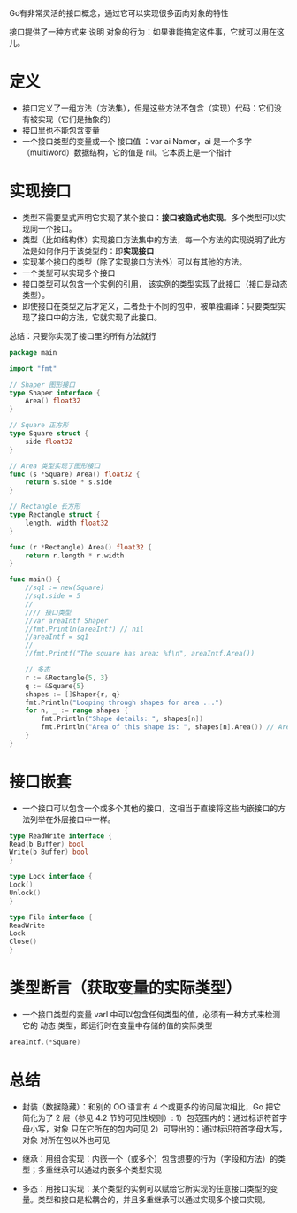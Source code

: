 Go有非常灵活的接口概念，通过它可以实现很多面向对象的特性

接口提供了一种方式来 说明 对象的行为：如果谁能搞定这件事，它就可以用在这儿。

# 定义

* 接口定义了一组方法（方法集），但是这些方法不包含（实现）代码：它们没有被实现（它们是抽象的）
* 接口里也不能包含变量
* 一个接口类型的变量或一个 接口值 ：var ai Namer，ai 是一个多字（multiword）数据结构，它的值是 nil。它本质上是一个指针

# 实现接口

* 类型不需要显式声明它实现了某个接口：**接口被隐式地实现**。多个类型可以实现同一个接口。
* 类型（比如结构体）实现接口方法集中的方法，每一个方法的实现说明了此方法是如何作用于该类型的：即**实现接口**
* 实现某个接口的类型（除了实现接口方法外）可以有其他的方法。
* 一个类型可以实现多个接口
* 接口类型可以包含一个实例的引用， 该实例的类型实现了此接口（接口是动态类型）。
* 即使接口在类型之后才定义，二者处于不同的包中，被单独编译：只要类型实现了接口中的方法，它就实现了此接口。

总结：只要你实现了接口里的所有方法就行

```go
package main

import "fmt"

// Shaper 图形接口
type Shaper interface {
	Area() float32
}

// Square 正方形
type Square struct {
	side float32
}

// Area 类型实现了图形接口
func (s *Square) Area() float32 {
	return s.side * s.side
}

// Rectangle 长方形
type Rectangle struct {
	length, width float32
}

func (r *Rectangle) Area() float32 {
	return r.length * r.width
}

func main() {
	//sq1 := new(Square)
	//sq1.side = 5
	//
	//// 接口类型
	//var areaIntf Shaper
	//fmt.Println(areaIntf) // nil
	//areaIntf = sq1
	//
	//fmt.Printf("The square has area: %f\n", areaIntf.Area())

	// 多态
	r := &Rectangle{5, 3}
	q := &Square{5}
	shapes := []Shaper{r, q}
	fmt.Println("Looping through shapes for area ...")
	for n, _ := range shapes {
		fmt.Println("Shape details: ", shapes[n])
		fmt.Println("Area of this shape is: ", shapes[n].Area()) // Area方法走不通的方法
	}
}
```

# 接口嵌套

* 一个接口可以包含一个或多个其他的接口，这相当于直接将这些内嵌接口的方法列举在外层接口中一样。

```go
type ReadWrite interface {
Read(b Buffer) bool
Write(b Buffer) bool
}

type Lock interface {
Lock()
Unlock()
}

type File interface {
ReadWrite
Lock
Close()
}
```

# 类型断言（获取变量的实际类型）

* 一个接口类型的变量 varI 中可以包含任何类型的值，必须有一种方式来检测它的 动态 类型，即运行时在变量中存储的值的实际类型

```go
areaIntf.(*Square)
```

# 总结

* 封装（数据隐藏）：和别的 OO 语言有 4 个或更多的访问层次相比，Go 把它简化为了 2 层（参见 4.2 节的可见性规则）:
1）包范围内的：通过标识符首字母小写，对象 只在它所在的包内可见
2）可导出的：通过标识符首字母大写，对象 对所在包以外也可见

* 继承：用组合实现：内嵌一个（或多个）包含想要的行为（字段和方法）的类型；多重继承可以通过内嵌多个类型实现
* 多态：用接口实现：某个类型的实例可以赋给它所实现的任意接口类型的变量。类型和接口是松耦合的，并且多重继承可以通过实现多个接口实现。
